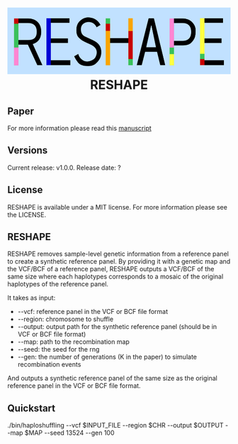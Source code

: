 # <p align="center"> <img height="150" src="logo.png"/> <br>RESHAPE </p>

## Paper
For more information please read this [manuscript](https://www.biorxiv.org/content/10.1101/2023.04.07.535812v1.full.pdf+html) 

## Versions

Current release: v1.0.0. Release date: ?

## License
RESHAPE is available under a MIT license. For more information please see the LICENSE.

## RESHAPE
RESHAPE removes sample-level genetic information from a reference panel to create a synthetic reference panel. By providing it with a genetic map and the VCF/BCF of a reference panel, RESHAPE outputs a VCF/BCF of the same size where each haplotypes corresponds to a mosaic of the original haplotypes of the reference panel.

It takes as input:
* --vcf: reference panel in the VCF or BCF file format
* --region: chromosome to shuffle
* --output: output path for the synthetic reference panel (should be in VCF or BCF file format)
* --map: path to the recombination map
* --seed: the seed for the rng
* --gen: the number of generations (K in the paper) to simulate recombination events

And outputs a synthetic reference panel of the same size as the original reference panel in the VCF or BCF file format.

## Quickstart
./bin/haploshuffling --vcf $INPUT_FILE --region $CHR --output $OUTPUT --map $MAP --seed 13524 --gen 100

